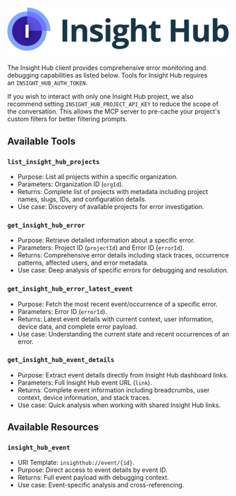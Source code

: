 ![insight-hub.png](./images/embedded/insight-hub.png)

The Insight Hub client provides comprehensive error monitoring and debugging capabilities as listed below. Tools for Insight Hub requires an `INSIGHT_HUB_AUTH_TOKEN`.

If you wish to interact with only one Insight Hub project, we also recommend setting `INSIGHT_HUB_PROJECT_API_KEY` to reduce the scope of the conversation. This allows the MCP server to pre-cache your project's custom filters for better filtering prompts.

## Available Tools

### `list_insight_hub_projects`

-   Purpose: List all projects within a specific organization.
-   Parameters: Organization ID (`orgId`).
-   Returns: Complete list of projects with metadata including project names, slugs, IDs, and configuration details.
-   Use case: Discovery of available projects for error investigation.

### `get_insight_hub_error`

-   Purpose: Retrieve detailed information about a specific error.
-   Parameters: Project ID (`projectId`) and Error ID (`errorId`).
-   Returns: Comprehensive error details including stack traces, occurrence patterns, affected users, and error metadata.
-   Use case: Deep analysis of specific errors for debugging and resolution.

### `get_insight_hub_error_latest_event`

-   Purpose: Fetch the most recent event/occurrence of a specific error.
-   Parameters: Error ID (`errorId`).
-   Returns: Latest event details with current context, user information, device data, and complete error payload.
-   Use case: Understanding the current state and recent occurrences of an error.

### `get_insight_hub_event_details`

-   Purpose: Extract event details directly from Insight Hub dashboard links.
-   Parameters: Full Insight Hub event URL (`link`).
-   Returns: Complete event information including breadcrumbs, user context, device information, and stack traces.
-   Use case: Quick analysis when working with shared Insight Hub links.

## Available Resources

### `insight_hub_event`

-   URI Template: `insighthub://event/{id}`.
-   Purpose: Direct access to event details by event ID.
-   Returns: Full event payload with debugging context.
-   Use case: Event-specific analysis and cross-referencing.